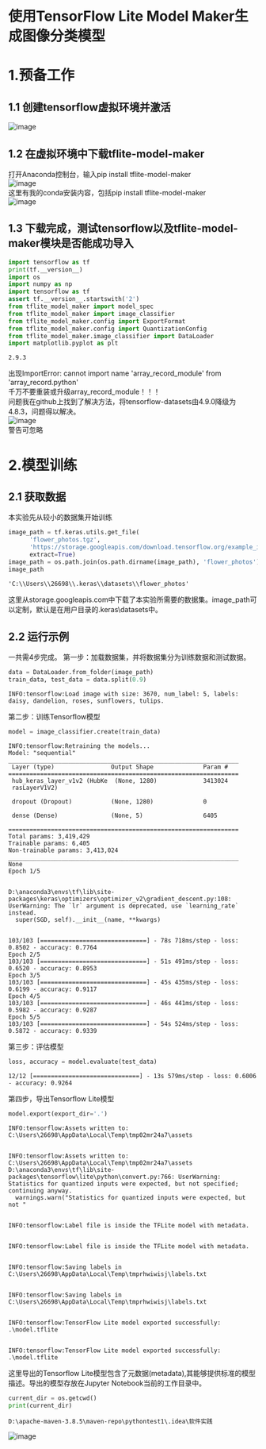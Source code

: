 # 使用TensorFlow Lite Model Maker生成图像分类模型
# 1.预备工作
## 1.1 创建tensorflow虚拟环境并激活
![image](https://github.com/Z-ZW-WXQ/course/blob/master/img/501.png)    
## 1.2 在虚拟环境中下载tflite-model-maker
打开Anaconda控制台，输入pip install tflite-model-maker  
![image](https://github.com/Z-ZW-WXQ/course/blob/master/img/502.png)    
这里有我的conda安装内容，包括pip install tflite-model-maker  
![image](https://github.com/Z-ZW-WXQ/course/blob/master/img/503.png)    
## 1.3 下载完成，测试tensorflow以及tflite-model-maker模块是否能成功导入



```python
import tensorflow as tf
print(tf.__version__)
import os
import numpy as np
import tensorflow as tf
assert tf.__version__.startswith('2')
from tflite_model_maker import model_spec
from tflite_model_maker import image_classifier
from tflite_model_maker.config import ExportFormat
from tflite_model_maker.config import QuantizationConfig
from tflite_model_maker.image_classifier import DataLoader
import matplotlib.pyplot as plt
```

    2.9.3
    

出现ImportError: cannot import name 'array_record_module' from 'array_record.python'  
千万不要重装或升级array_record_module！！！  
问题我在github上找到了解决方法，将tensorflow-datasets由4.9.0降级为4.8.3，问题得以解决。  
![image](https://github.com/Z-ZW-WXQ/course/blob/master/img/504.png)    
警告可忽略  
# 2.模型训练
## 2.1 获取数据
本实验先从较小的数据集开始训练


```python
image_path = tf.keras.utils.get_file(
      'flower_photos.tgz',
      'https://storage.googleapis.com/download.tensorflow.org/example_images/flower_photos.tgz',
      extract=True)
image_path = os.path.join(os.path.dirname(image_path), 'flower_photos')
image_path
```




    'C:\\Users\\26698\\.keras\\datasets\\flower_photos'



这里从storage.googleapis.com中下载了本实验所需要的数据集。image_path可以定制，默认是在用户目录的.keras\datasets中。
## 2.2 运行示例
一共需4步完成。
第一步：加载数据集，并将数据集分为训练数据和测试数据。


```python
data = DataLoader.from_folder(image_path)
train_data, test_data = data.split(0.9)
```

    INFO:tensorflow:Load image with size: 3670, num_label: 5, labels: daisy, dandelion, roses, sunflowers, tulips.
    

第二步：训练Tensorflow模型


```python
model = image_classifier.create(train_data)
```

    INFO:tensorflow:Retraining the models...
    Model: "sequential"
    _________________________________________________________________
     Layer (type)                Output Shape              Param #   
    =================================================================
     hub_keras_layer_v1v2 (HubKe  (None, 1280)             3413024   
     rasLayerV1V2)                                                   
                                                                     
     dropout (Dropout)           (None, 1280)              0         
                                                                     
     dense (Dense)               (None, 5)                 6405      
                                                                     
    =================================================================
    Total params: 3,419,429
    Trainable params: 6,405
    Non-trainable params: 3,413,024
    _________________________________________________________________
    None
    Epoch 1/5
    

    D:\anaconda3\envs\tf\lib\site-packages\keras\optimizers\optimizer_v2\gradient_descent.py:108: UserWarning: The `lr` argument is deprecated, use `learning_rate` instead.
      super(SGD, self).__init__(name, **kwargs)
    

    103/103 [==============================] - 78s 718ms/step - loss: 0.8502 - accuracy: 0.7764
    Epoch 2/5
    103/103 [==============================] - 51s 491ms/step - loss: 0.6520 - accuracy: 0.8953
    Epoch 3/5
    103/103 [==============================] - 45s 435ms/step - loss: 0.6199 - accuracy: 0.9117
    Epoch 4/5
    103/103 [==============================] - 46s 441ms/step - loss: 0.5982 - accuracy: 0.9287
    Epoch 5/5
    103/103 [==============================] - 54s 524ms/step - loss: 0.5872 - accuracy: 0.9339
    

第三步：评估模型


```python
loss, accuracy = model.evaluate(test_data)
```

    12/12 [==============================] - 13s 579ms/step - loss: 0.6006 - accuracy: 0.9264
    

第四步，导出Tensorflow Lite模型


```python
model.export(export_dir='.')
```

    INFO:tensorflow:Assets written to: C:\Users\26698\AppData\Local\Temp\tmp02mr24a7\assets
    

    INFO:tensorflow:Assets written to: C:\Users\26698\AppData\Local\Temp\tmp02mr24a7\assets
    D:\anaconda3\envs\tf\lib\site-packages\tensorflow\lite\python\convert.py:766: UserWarning: Statistics for quantized inputs were expected, but not specified; continuing anyway.
      warnings.warn("Statistics for quantized inputs were expected, but not "
    

    INFO:tensorflow:Label file is inside the TFLite model with metadata.
    

    INFO:tensorflow:Label file is inside the TFLite model with metadata.
    

    INFO:tensorflow:Saving labels in C:\Users\26698\AppData\Local\Temp\tmprhwiwisj\labels.txt
    

    INFO:tensorflow:Saving labels in C:\Users\26698\AppData\Local\Temp\tmprhwiwisj\labels.txt
    

    INFO:tensorflow:TensorFlow Lite model exported successfully: .\model.tflite
    

    INFO:tensorflow:TensorFlow Lite model exported successfully: .\model.tflite
    

这里导出的Tensorflow Lite模型包含了元数据(metadata),其能够提供标准的模型描述。导出的模型存放在Jupyter Notebook当前的工作目录中。


```python
current_dir = os.getcwd()
print(current_dir)
```

    D:\apache-maven-3.8.5\maven-repo\pythontest1\.idea\软件实践
    

![image](https://github.com/Z-ZW-WXQ/course/blob/master/img/505.png)    
